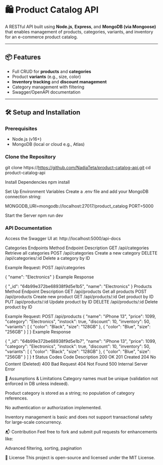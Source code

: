 # 🛍️ Product Catalog API

A RESTful API built using **Node.js**, **Express**, and **MongoDB (via Mongoose)** that enables management of products, categories, variants, and inventory for an e-commerce product catalog.

---

## 📦 Features

- Full CRUD for **products** and **categories**
- Product **variants** (e.g., size, color)
- **Inventory tracking** and **discount management**
- Category management with filtering
- Swagger/OpenAPI documentation

---

## 🛠️ Setup and Installation

### Prerequisites

- Node.js (v16+)
- MongoDB (local or cloud e.g., Atlas)

### Clone the Repository


git clone https://https://github.com/NadiaTeta/product-catalog-api.git
cd product-catalog-api

Install Dependencies
npm install

Set Up Environment Variables
Create a .env file and add your MongoDB connection string:

MONGODB_URI=mongodb://localhost:27017/product_catalog
PORT=5000

Start the Server
npm run dev

###  API Documentation
Access the Swagger UI at: 
http://localhost:5000/api-docs

Categories Endpoints
Method	Endpoint	Description
GET	    /api/categories	    Retrieve all categories
POST	  /api/categories	    Create a new category
DELETE	/api/categories/:id	Delete a category by ID

Example Request: POST /api/categories

{
  "name": "Electronics"
}
Example Response

{
  "_id": "64b99e372be68938f9d5e1b5",
  "name": "Electronics"
}
Products
Method	Endpoint	Description
GET	    /api/products	    Get all products
POST	  /api/products	    Create new product
GET	    /api/products/:id	Get product by ID
PUT	    /api/products/:id	Update product by ID
DELETE	/api/products/:id	Delete product by ID

Example Request: POST /api/products
{
  "name": "iPhone 13",
  "price": 1099,
  "category": "Electronics",
  "instock": true,
  "discount": 10,
  "inventory": 50,
  "variants": [
    { "color": "Black", "size": "128GB" },
    { "color": "Blue", "size": "256GB" }
  ]
}
Example Response

{
  "_id": "64b99e372be68938f9d5e1b7",
  "name": "iPhone 13",
  "price": 1099,
  "category": "Electronics",
  "instock": true,
  "discount": 10,
  "inventory": 50,
  "variants": [
    { "color": "Black", "size": "128GB" },
    { "color": "Blue", "size": "256GB" }
  ]
}
❗ Status Codes
Code	Description
200	OK
201	Created
204	No Content (Deleted)
400	Bad Request
404	Not Found
500	Internal Server Error

🚧 Assumptions & Limitations
Category names must be unique (validation not enforced in DB unless indexed).

Product category is stored as a string; no population of category references.

No authentication or authorization implemented.

Inventory management is basic and does not support transactional safety for large-scale concurrency.

📬 Contribution
Feel free to fork and submit pull requests for enhancements like:

Advanced filtering, sorting, pagination


📄 License
This project is open-source and licensed under the MIT License.
